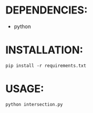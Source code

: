 # DEPENDENCIES:
 - python

# INSTALLATION:
 ```
 pip install -r requirements.txt
 ```

# USAGE:
```python intersection.py```

